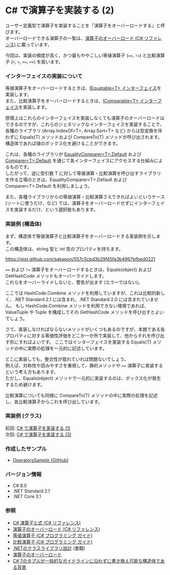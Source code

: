 # C# で演算子を実装する (2)

ユーザー定義型で演算子を実装することを「演算子をオーバーロードする」と呼びます。  
オーバーロードできる演算子の一覧は、[演算子のオーバーロード (C# リファレンス)](https://docs.microsoft.com/dotnet/csharp/language-reference/operators/operator-overloading) に載っています。

今回は、実装の頻度が高く、かつ最もややこしい等値演算子 (`==`, `!=`) と比較演算子 (`<`, `>`, `<=`, `>=`) を扱います。

### インターフェイスの実装について
等値演算子をオーバーロードするときは、[IEquatable\<T\> インターフェイス](https://docs.microsoft.com/dotnet/api/system.iequatable-1)を実装します。  
また、比較演算子をオーバーロードするときは、[IComparable\<T\> インターフェイス](https://docs.microsoft.com/dotnet/api/system.icomparable-1)を実装します。

原理上はこれらのインターフェイスを実装しなくても演算子のオーバーロードはできるのですが、これらのジェネリックなインターフェイスを実装することで、各種のライブラリ (Array.IndexOf\<T\>, Array.Sort\<T\> など) からは型変換を伴わずに Equals(T) メソッドおよび CompareTo(T) メソッドが呼び出されます。
構造体であれば値のボックス化を避けることができます。

これは、各種のライブラリが [EqualityComparer\<T\>.Default](https://docs.microsoft.com/dotnet/api/system.collections.generic.equalitycomparer-1.default) および [Comparer\<T\>.Default](https://docs.microsoft.com/dotnet/api/system.collections.generic.comparer-1.default
) を通じて各インターフェイスにアクセスする仕組みによるものです。  
したがって、逆に型引数 T に対して等値演算・比較演算を呼び出すライブラリを作る立場のときは、EqualityComparer\<T\>.Default および Comparer\<T\>.Default を利用しましょう。

また、各種ライブラリからの等値演算・比較演算さえできればよいというケース (ソートに使うだけ、など) では、演算子をオーバーロードせずにインターフェイスを実装するだけ、という選択肢もあります。

### 実装例 (構造体)
まず、構造体で等値演算子と比較演算子をオーバーロードする実装例を示します。  
この構造体は、string 型と int 型のプロパティを持ちます。

https://gist.github.com/sakapon/557c5cbd3b29f45fa3b4967bfbed0221

`==` および `!=` 演算子をオーバーロードするときは、Equals(object) および GetHashCode メソッドもオーバーライドします。  
これらをオーバーライドしないと、警告が出ます (エラーではない)。

ここでは HashCode.Combine メソッドを利用していますが、これは比較的新しく、.NET Standard 2.1 には含まれ、.NET Standard 2.0 には含まれていません。
もし HashCode.Combine メソッドを利用できない環境であれば、ValueTuple や Tuple を構成してその GetHashCode メソッドを呼び出すとよいでしょう。

さて、実装しなければならないメソッドがいくつもあるのですが、本題である各プロパティに対する等価性評価をどこか一か所で実装して、他からそれを呼び出す形にすればよいです。
ここではインターフェイスを実装する Equals(T) メソッドの中に実際の処理を一元的に記述しています。

どこに実装しても、整合性が取れていれば問題ないでしょう。  
例えば、対称性や読みやすさを重視して、静的メソッドや `==` 演算子に実装するという考え方もあります。  
ただし、Equals(object) メソッドで一元的に実装するのは、ボックス化が発生するため避けます。

比較演算についても同様に CompareTo(T) メソッドの中に実際の処理を記述し、各比較演算子からこれを呼び出しています。

### 実装例 (クラス)

前回: [C# で演算子を実装する (1)](CSharp-Operators-1.md)  
次回: [C# で演算子を実装する (3)](CSharp-Operators-3.md)

### 作成したサンプル
- [OperatorsSample (GitHub)](https://github.com/sakapon/Samples-2020/tree/master/OperatorsSample)

### バージョン情報
- C# 8.0
- .NET Standard 2.1
- .NET Core 3.1

### 参照
- [C# 演算子と式 (C# リファレンス)](https://docs.microsoft.com/dotnet/csharp/language-reference/operators/)
- [演算子のオーバーロード (C# リファレンス)](https://docs.microsoft.com/dotnet/csharp/language-reference/operators/operator-overloading)
- [等値演算子 (C# プログラミング ガイド)](https://docs.microsoft.com/dotnet/csharp/language-reference/operators/equality-operators)
- [比較演算子 (C# プログラミング ガイド)](https://docs.microsoft.com/dotnet/csharp/language-reference/operators/comparison-operators)
- [.NETのクラスライブラリ設計](https://amzn.to/3kLf0R8) (書籍)
- [演算子のオーバーロード](https://ufcpp.net/study/csharp/oo_operator.html)
- [C# 7のタプルが一般的なガイドラインに沿わずに書き換え可能な構造体である背景](https://www.buildinsider.net/column/iwanaga-nobuyuki/016)
